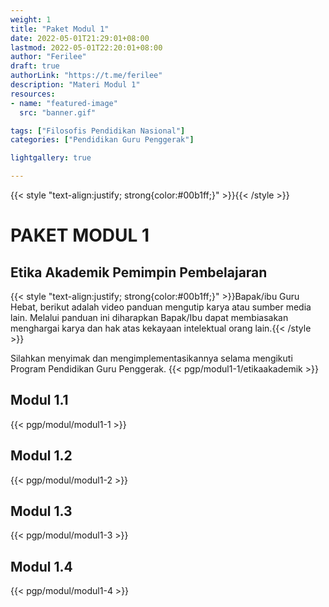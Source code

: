 ```yaml
---
weight: 1
title: "Paket Modul 1"
date: 2022-05-01T21:29:01+08:00
lastmod: 2022-05-01T22:20:01+08:00
author: "Ferilee"
draft: true
authorLink: "https://t.me/ferilee"
description: "Materi Modul 1"
resources:
- name: "featured-image"
  src: "banner.gif"

tags: ["Filosofis Pendidikan Nasional"]
categories: ["Pendidikan Guru Penggerak"]

lightgallery: true

---
```

{{< style "text-align:justify; strong{color:#00b1ff;}" >}}{{< /style >}}

# PAKET MODUL 1
## Etika Akademik Pemimpin Pembelajaran
{{< style "text-align:justify; strong{color:#00b1ff;}" >}}Bapak/ibu Guru Hebat, berikut adalah video panduan mengutip karya atau sumber media lain. Melalui panduan ini diharapkan Bapak/Ibu dapat membiasakan menghargai karya dan hak atas kekayaan intelektual orang lain.{{< /style >}}

Silahkan menyimak dan mengimplementasikannya selama mengikuti Program Pendidikan Guru Penggerak.
{{< pgp/modul1-1/etikaakademik >}}

## Modul 1.1
{{< pgp/modul/modul1-1 >}}

## Modul 1.2
{{< pgp/modul/modul1-2 >}}

## Modul 1.3
{{< pgp/modul/modul1-3 >}}

## Modul 1.4
{{< pgp/modul/modul1-4 >}}
